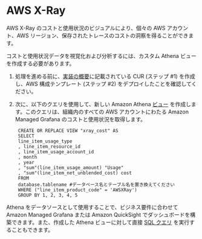 # AWS X-Ray

AWS X-Ray のコストと使用状況のビジュアルにより、個々の AWS アカウント、AWS リージョン、保存されたトレースのコストの洞察を得ることができます。

コストと使用状況データを視覚化および分析するには、カスタム Athena ビューを作成する必要があります。

1. 処理を進める前に、[実装の概要][cid-implement]に記載されている CUR (ステップ #1) を作成し、AWS 構成テンプレート (ステップ #2) をデプロイしたことを確認してください。

2. 次に、以下のクエリを使用して、新しい Amazon Athena [ビュー][view] を作成します。このクエリは、組織内のすべての AWS アカウントにわたる Amazon Managed Grafana のコストと使用状況を取得します。

        CREATE OR REPLACE VIEW "xray_cost" AS
        SELECT
        line_item_usage_type
        , line_item_resource_id
        , line_item_usage_account_id
        , month
        , year
        , "sum"(line_item_usage_amount) "Usage"
        , "sum"(line_item_net_unblended_cost) cost
        FROM
        database.tablename #データベース名とテーブル名を置き換えてください
        WHERE ("line_item_product_code" = 'AWSXRay')
        GROUP BY 1, 2, 3, 4, 5

Athena をデータソースとして使用することで、ビジネス要件に合わせて Amazon Managed Grafana または Amazon QuickSight でダッシュボードを構築できます。また、作成した Athena ビューに対して直接 [SQL クエリ][sql-query] を実行することもできます。

[view]: https://athena-in-action.workshop.aws/30-basics/303-create-view.html
[sql-query]: https://docs.aws.amazon.com/athena/latest/ug/querying-athena-tables.html
[cid-implement]: ../../../guides/cost/cost-visualization/cost.md#implementation
